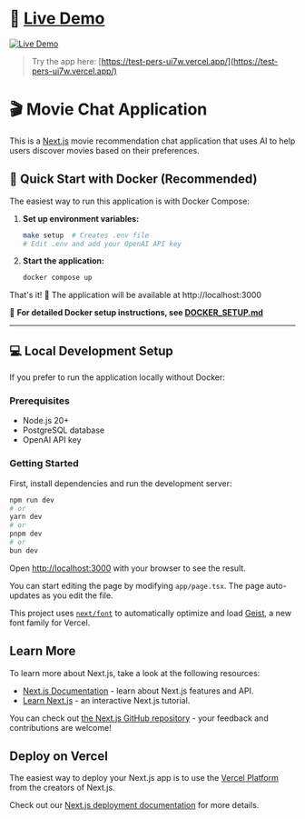 # 🚀 [Live Demo](https://test-pers-ui7w.vercel.app/)

[![Live Demo](https://img.shields.io/badge/Live%20Demo-Click%20Here-brightgreen?style=for-the-badge)](https://test-pers-ui7w.vercel.app/)

> Try the app here: [https://test-pers-ui7w.vercel.app/](https://test-pers-ui7w.vercel.app/)

# 🎬 Movie Chat Application

This is a [Next.js](https://nextjs.org) movie recommendation chat application that uses AI to help users discover movies based on their preferences.

## 🐋 Quick Start with Docker (Recommended)

The easiest way to run this application is with Docker Compose:

1. **Set up environment variables:**

   ```bash
   make setup  # Creates .env file
   # Edit .env and add your OpenAI API key
   ```

2. **Start the application:**
   ```bash
   docker compose up
   ```

That's it! 🚀 The application will be available at http://localhost:3000

📖 **For detailed Docker setup instructions, see [DOCKER_SETUP.md](./DOCKER_SETUP.md)**

---

## 💻 Local Development Setup

If you prefer to run the application locally without Docker:

### Prerequisites

- Node.js 20+
- PostgreSQL database
- OpenAI API key

### Getting Started

First, install dependencies and run the development server:

```bash
npm run dev
# or
yarn dev
# or
pnpm dev
# or
bun dev
```

Open [http://localhost:3000](http://localhost:3000) with your browser to see the result.

You can start editing the page by modifying `app/page.tsx`. The page auto-updates as you edit the file.

This project uses [`next/font`](https://nextjs.org/docs/app/building-your-application/optimizing/fonts) to automatically optimize and load [Geist](https://vercel.com/font), a new font family for Vercel.

## Learn More

To learn more about Next.js, take a look at the following resources:

- [Next.js Documentation](https://nextjs.org/docs) - learn about Next.js features and API.
- [Learn Next.js](https://nextjs.org/learn) - an interactive Next.js tutorial.

You can check out [the Next.js GitHub repository](https://github.com/vercel/next.js) - your feedback and contributions are welcome!

## Deploy on Vercel

The easiest way to deploy your Next.js app is to use the [Vercel Platform](https://vercel.com/new?utm_medium=default-template&filter=next.js&utm_source=create-next-app&utm_campaign=create-next-app-readme) from the creators of Next.js.

Check out our [Next.js deployment documentation](https://nextjs.org/docs/app/building-your-application/deploying) for more details.
